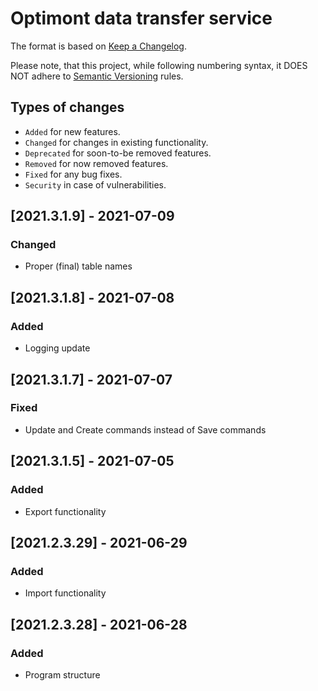 # Optimont data transfer service

The format is based on [Keep a Changelog](http://keepachangelog.com/en/1.0.0/).

Please note, that this project, while following numbering syntax, it DOES NOT adhere
to [Semantic Versioning](http://semver.org/spec/v2.0.0.html) rules.

## Types of changes

* ```Added``` for new features.
* ```Changed``` for changes in existing functionality.
* ```Deprecated``` for soon-to-be removed features.
* ```Removed``` for now removed features.
* ```Fixed``` for any bug fixes.
* ```Security``` in case of vulnerabilities.

## [2021.3.1.9] - 2021-07-09

### Changed

- Proper (final) table names

## [2021.3.1.8] - 2021-07-08

### Added

- Logging update

## [2021.3.1.7] - 2021-07-07

### Fixed

- Update and Create commands instead of Save commands

## [2021.3.1.5] - 2021-07-05

### Added

- Export functionality

## [2021.2.3.29] - 2021-06-29

### Added

- Import functionality

## [2021.2.3.28] - 2021-06-28

### Added

- Program structure